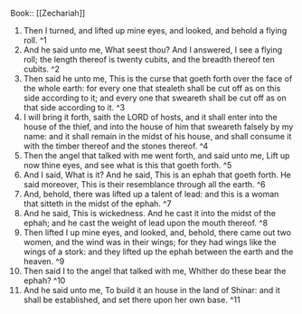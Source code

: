  Book:: [[Zechariah]]
 1. Then I turned, and lifted up mine eyes, and looked, and behold a flying roll. ^1
 2. And he said unto me, What seest thou? And I answered, I see a flying roll; the length thereof is twenty cubits, and the breadth thereof ten cubits. ^2
 3. Then said he unto me, This is the curse that goeth forth over the face of the whole earth: for every one that stealeth shall be cut off as on this side according to it; and every one that sweareth shall be cut off as on that side according to it. ^3
 4. I will bring it forth, saith the LORD of hosts, and it shall enter into the house of the thief, and into the house of him that sweareth falsely by my name: and it shall remain in the midst of his house, and shall consume it with the timber thereof and the stones thereof. ^4
 5. Then the angel that talked with me went forth, and said unto me, Lift up now thine eyes, and see what is this that goeth forth. ^5
 6. And I said, What is it? And he said, This is an ephah that goeth forth. He said moreover, This is their resemblance through all the earth. ^6
 7. And, behold, there was lifted up a talent of lead: and this is a woman that sitteth in the midst of the ephah. ^7
 8. And he said, This is wickedness. And he cast it into the midst of the ephah; and he cast the weight of lead upon the mouth thereof. ^8
 9. Then lifted I up mine eyes, and looked, and, behold, there came out two women, and the wind was in their wings; for they had wings like the wings of a stork: and they lifted up the ephah between the earth and the heaven. ^9
 10. Then said I to the angel that talked with me, Whither do these bear the ephah? ^10
 11. And he said unto me, To build it an house in the land of Shinar: and it shall be established, and set there upon her own base. ^11
